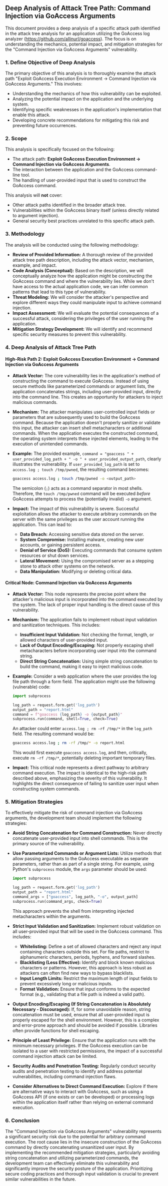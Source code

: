 ## Deep Analysis of Attack Tree Path: Command Injection via GoAccess Arguments

This document provides a deep analysis of a specific attack path identified in the attack tree analysis for an application utilizing the GoAccess log analyzer (https://github.com/allinurl/goaccess). The focus is on understanding the mechanics, potential impact, and mitigation strategies for the "Command Injection via GoAccess Arguments" vulnerability.

### 1. Define Objective of Deep Analysis

The primary objective of this analysis is to thoroughly examine the attack path "Exploit GoAccess Execution Environment -> Command Injection via GoAccess Arguments." This involves:

*   Understanding the mechanics of how this vulnerability can be exploited.
*   Analyzing the potential impact on the application and the underlying system.
*   Identifying specific weaknesses in the application's implementation that enable this attack.
*   Developing concrete recommendations for mitigating this risk and preventing future occurrences.

### 2. Scope

This analysis is specifically focused on the following:

*   The attack path: **Exploit GoAccess Execution Environment -> Command Injection via GoAccess Arguments**.
*   The interaction between the application and the GoAccess command-line tool.
*   The handling of user-provided input that is used to construct the GoAccess command.

This analysis will **not** cover:

*   Other attack paths identified in the broader attack tree.
*   Vulnerabilities within the GoAccess binary itself (unless directly related to argument injection).
*   General security best practices unrelated to this specific attack path.

### 3. Methodology

The analysis will be conducted using the following methodology:

*   **Review of Provided Information:**  A thorough review of the provided attack tree path description, including the attack vector, mechanism, example, and impact.
*   **Code Analysis (Conceptual):**  Based on the description, we will conceptually analyze how the application might be constructing the GoAccess command and where the vulnerability lies. While we don't have access to the actual application code, we can infer common patterns that lead to this type of vulnerability.
*   **Threat Modeling:**  We will consider the attacker's perspective and explore different ways they could manipulate input to achieve command injection.
*   **Impact Assessment:**  We will evaluate the potential consequences of a successful attack, considering the privileges of the user running the application.
*   **Mitigation Strategy Development:**  We will identify and recommend specific security measures to prevent this vulnerability.

### 4. Deep Analysis of Attack Tree Path

#### High-Risk Path 2: Exploit GoAccess Execution Environment -> Command Injection via GoAccess Arguments

*   **Attack Vector:** The core vulnerability lies in the application's method of constructing the command to execute GoAccess. Instead of using secure methods like parameterized commands or argument lists, the application concatenates strings, including user-provided input, directly into the command line. This creates an opportunity for attackers to inject malicious commands.

*   **Mechanism:** The attacker manipulates user-controlled input fields or parameters that are subsequently used to build the GoAccess command. Because the application doesn't properly sanitize or validate this input, the attacker can insert shell metacharacters or additional commands. When the application executes the constructed command, the operating system interprets these injected elements, leading to the execution of unintended commands.

*   **Example:** The provided example, `command = "goaccess " + user_provided_log_path + " -o " + user_provided_output_path`, clearly illustrates the vulnerability. If `user_provided_log_path` is set to `access.log ; touch /tmp/pwned`, the resulting command becomes:

    ```bash
    goaccess access.log ; touch /tmp/pwned -o <output_path>
    ```

    The semicolon (`;`) acts as a command separator in most shells. Therefore, the `touch /tmp/pwned` command will be executed *before* GoAccess attempts to process the (potentially invalid) `-o` argument.

*   **Impact:** The impact of this vulnerability is severe. Successful exploitation allows the attacker to execute arbitrary commands on the server with the same privileges as the user account running the application. This can lead to:
    *   **Data Breach:** Accessing sensitive data stored on the server.
    *   **System Compromise:** Installing malware, creating new user accounts, or gaining persistent access.
    *   **Denial of Service (DoS):** Executing commands that consume system resources or shut down services.
    *   **Lateral Movement:** Using the compromised server as a stepping stone to attack other systems on the network.
    *   **Data Manipulation:** Modifying or deleting critical data.

#### Critical Node: Command Injection via GoAccess Arguments

*   **Attack Vector:** This node represents the precise point where the attacker's malicious input is incorporated into the command executed by the system. The lack of proper input handling is the direct cause of this vulnerability.

*   **Mechanism:** The application fails to implement robust input validation and sanitization techniques. This includes:
    *   **Insufficient Input Validation:** Not checking the format, length, or allowed characters of user-provided input.
    *   **Lack of Output Encoding/Escaping:** Not properly escaping shell metacharacters before incorporating user input into the command string.
    *   **Direct String Concatenation:** Using simple string concatenation to build the command, making it easy to inject malicious code.

*   **Example:** Consider a web application where the user provides the log file path through a form field. The application might use the following (vulnerable) code:

    ```python
    import subprocess

    log_path = request.form.get('log_path')
    output_path = "report.html"
    command = f"goaccess {log_path} -o {output_path}"
    subprocess.run(command, shell=True, check=True)
    ```

    An attacker could enter `access.log ; rm -rf /tmp/*` in the `log_path` field. The resulting command would be:

    ```bash
    goaccess access.log ; rm -rf /tmp/* -o report.html
    ```

    This would first execute `goaccess access.log`, and then, critically, execute `rm -rf /tmp/*`, potentially deleting important temporary files.

*   **Impact:** This critical node represents a direct pathway to arbitrary command execution. The impact is identical to the high-risk path described above, emphasizing the severity of this vulnerability. It highlights the direct consequence of failing to sanitize user input when constructing system commands.

### 5. Mitigation Strategies

To effectively mitigate the risk of command injection via GoAccess arguments, the development team should implement the following strategies:

*   **Avoid String Concatenation for Command Construction:**  Never directly concatenate user-provided input into shell commands. This is the primary source of the vulnerability.

*   **Use Parameterized Commands or Argument Lists:**  Utilize methods that allow passing arguments to the GoAccess executable as separate parameters, rather than as part of a single string. For example, using Python's `subprocess` module, the `args` parameter should be used:

    ```python
    import subprocess

    log_path = request.form.get('log_path')
    output_path = "report.html"
    command_args = ["goaccess", log_path, "-o", output_path]
    subprocess.run(command_args, check=True)
    ```

    This approach prevents the shell from interpreting injected metacharacters within the arguments.

*   **Strict Input Validation and Sanitization:** Implement robust validation on all user-provided input that will be used in the GoAccess command. This includes:
    *   **Whitelisting:** Define a set of allowed characters and reject any input containing characters outside this set. For file paths, restrict to alphanumeric characters, periods, hyphens, and forward slashes.
    *   **Blacklisting (Less Effective):**  Identify and block known malicious characters or patterns. However, this approach is less robust as attackers can often find new ways to bypass blacklists.
    *   **Input Length Limits:**  Restrict the maximum length of input fields to prevent excessively long or malicious inputs.
    *   **Format Validation:**  Ensure that input conforms to the expected format (e.g., validating that a file path is indeed a valid path).

*   **Output Encoding/Escaping (If String Concatenation is Absolutely Necessary - Discouraged):** If, for some unavoidable reason, string concatenation must be used, ensure that all user-provided input is properly escaped for the shell environment. However, this is a complex and error-prone approach and should be avoided if possible. Libraries often provide functions for shell escaping.

*   **Principle of Least Privilege:** Ensure that the application runs with the minimum necessary privileges. If the GoAccess execution can be isolated to a user with restricted permissions, the impact of a successful command injection attack can be limited.

*   **Security Audits and Penetration Testing:** Regularly conduct security audits and penetration testing to identify and address potential vulnerabilities, including command injection flaws.

*   **Consider Alternatives to Direct Command Execution:** Explore if there are alternative ways to interact with GoAccess, such as using a GoAccess API (if one exists or can be developed) or processing logs within the application itself rather than relying on external command execution.

### 6. Conclusion

The "Command Injection via GoAccess Arguments" vulnerability represents a significant security risk due to the potential for arbitrary command execution. The root cause lies in the insecure construction of the GoAccess command by directly concatenating unsanitized user input. By implementing the recommended mitigation strategies, particularly avoiding string concatenation and utilizing parameterized commands, the development team can effectively eliminate this vulnerability and significantly improve the security posture of the application. Prioritizing secure coding practices and thorough input validation is crucial to prevent similar vulnerabilities in the future.